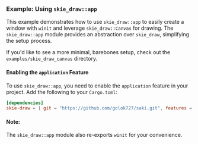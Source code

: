 ### Example: Using `skie_draw::app`

This example demonstrates how to use `skie_draw::app` to easily create a window with `winit` and leverage `skie_draw::Canvas` for drawing. The `skie_draw::app` module provides an abstraction over `skie_draw`, simplifying the setup process.

If you'd like to see a more minimal, barebones setup, check out the `examples/skie_draw_canvas` directory.

#### Enabling the `application` Feature

To use `skie_draw::app`, you need to enable the `application` feature in your project. Add the following to your `Cargo.toml`:

```toml
[dependencies]
skie-draw = { git = "https://github.com/golok727/saki.git", features = ["application"] }
```

#### Note:

The `skie_draw::app` module also re-exports `winit` for your convenience.
